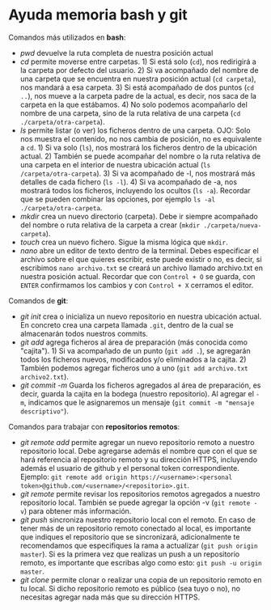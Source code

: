 ﻿# Ayuda memoria bash y git

Comandos más utilizados en **bash**:

 - *pwd*       devuelve la ruta completa de nuestra posición actual
 - *cd* permite moverse entre carpetas. 1) Si está solo (`cd`), nos redirigirá a la carpeta por defecto del usuario. 2) Si va acompañado del nombre de una carpeta que se encuentra en nuestra posición actual (`cd carpeta`), nos mandará a esa carpeta. 3) Si está acompañado de dos puntos (`cd ..`), nos mueve a la carpeta padre de la actual, es decir, nos saca de la carpeta en la que estábamos. 4) No solo podemos acompañarlo del nombre de una carpeta, sino de la ruta relativa de una carpeta (`cd ./carpeta/otra-carpeta`).
 - *ls* permite listar (o ver) los ficheros dentro de una carpeta. OJO: Solo nos muestra el contenido, no nos cambia de posición, no es equivalente a `cd`. 1) Si va solo (`ls`), nos mostrará los ficheros dentro de la ubicación actual. 2) También se puede acompañar del nombre o la ruta relativa de una carpeta en el interior de nuestra ubicación actual (`ls /carpeta/otra-carpeta`). 3) Si va acompañado de -l, nos mostrará más detalles de cada fichero (`ls -l`). 4) Si va acompañado de -a, nos mostrará todos los ficheros, incluyendo los ocultos (`ls -a`). Recordar que se pueden combinar las opciones, por ejemplo `ls -al ./carpeta/otra-carpeta`.
 - *mkdir* crea un nuevo directorio (carpeta). Debe ir siempre acompañado del nombre o ruta relativa de la carpeta a crear (`mkdir ./carpeta/nueva-carpeta`). 
 - *touch* crea un nuevo fichero. Sigue la misma lógica que `mkdir`.
 - *nano* abre un editor de texto dentro de la terminal. Debes especificar el archivo sobre el que quieres escribir, este puede existir o no, es decir, si escribimos `nano archivo.txt` se creará un archivo llamado archivo.txt en nuestra posición actual. Recordar que con `Control + O` se guarda, con `ENTER` confirmamos los cambios y con `Control + X` cerramos el editor.

Comandos de **git**:

 - *git init* crea o inicializa un nuevo repositorio en nuestra ubicación actual. En concreto crea una carpeta llamada `.git`, dentro de la cual se almacenarán todos nuestros commits.
 - *git add* agrega ficheros al área de preparación (más conocida como "cajita"). 1) Si va acompañado de un punto (`git add .`), se agregarán todos los ficheros nuevos, modificados y/o eliminados a la cajita. 2) También podemos agregar ficheros uno a uno (`git add archivo.txt archivo2.txt`).
 - *git commit -m* Guarda los ficheros agregados al área de preparación, es decir, guarda la cajita en la bodega (nuestro repositorio). Al agregar el `-m`, indicamos que le asignaremos un mensaje (`git commit -m "mensaje descriptivo"`).

Comandos para trabajar con **repositorios remotos**:

 - *git remote add* permite agregar un nuevo repositorio remoto a nuestro repositorio local. Debe agregarse además el nombre que con el que se hará referencia al repositorio remoto y su dirección HTTPS, incluyendo además el usuario de github y el personal token correspondiente. Ejemplo: `git remote add origin https://<username>:<personal token>@github.com/<username>/<repositorio>.git`.
 - *git remote* permite revisar los repositorios remotos agregados a nuestro repositorio local. También se puede agregar la opción -v (`git remote -v`) para obtener más información.
 - *git push* sincroniza nuestro repositorio local con el remoto. En caso de tener más de un repositorio remoto conectado al local, es importante que indiques el repositorio que se sincronizará, adicionalmente te recomendamos que especifiques la rama a actualizar (`git push origin master`). Si es la primera vez que realizas un push a un repositorio remoto, es importante que escribas algo como esto: `git push -u origin master`.
 - *git clone* permite clonar o realizar una copia de un repositorio remoto en tu local. Si dicho repositorio remoto es público (sea tuyo o no), no necesitas agregar nada más que su dirección HTTPS.